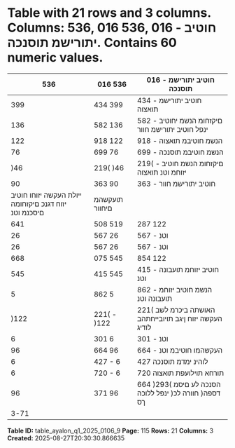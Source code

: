 # Table with 21 rows and 3 columns. Columns: 536, 016 536, 016 - חוטיב יתורישמ תוסנכה. Contains 60 numeric values.

| 536 | 016 536 | 016 - חוטיב יתורישמ תוסנכה |
|---|---|---|
| 399 | 434 399 | 434 - חוטיב יתורישמ תואצוה |
| 136 | 582 136 | 582 - םיקזחומ הנשמ יחוטיב ינפל חוטיב יתורישמ חוור |
| 122 | 918 122 | 918 - הנשמ חוטיבמ תואצוה |
| 76 | 699 76 | 699 - הנשמ חוטיבמ תוסנכה |
| )46 | 219( )46 | 219( - םיקזחומ הנשמ חוטיב יזוחמ וטנ תואצוה |
| 90 | 363 90 | 363 - חוטיב יתורישמ חוור |
| ייולת העקשה יזוחו חוטיב יזוח דגנכ םיקזחומה םיסכנמ וטנ | תועקשהמ םיחוור |  |
| 641 | 508 519 | 287 122 | 221 האושת |
| 26 | 567 26 | 567 - וטנ | תועקשהמ םירחא םיחוור |
| 26 | 567 26 | 567 - וטנ | תורחא תועקשהמ םיחוור לכה ךס |
| 668 | 075 545 | 854 122 | 221 וטנ | תועקשהמ םיחוור לכה ךס |
| 545 | 415 545 | 415 - חוטיב יזוחמ תועבונה וטנ | ןומימ תואצוה |
| 5 | 862 5 | 862 - הנשמ חוטיב יזוחמ תועבונה וטנ | ןומימ תוסנכה |
| )122 | 221( - )122 | 221( האושתה ביכרמ לשב העקשה יזוח ןיגב תויובייחתהב לודיג |
| 6 | 301 6 | 301 - וטנ | ןומימו תועקשהמ חוור |
| 96 | 664 96 | 664 - העקשהמו חוטיבמ וטנ | חוור |
| 6 | 427 - 6 | 427 לוהינ ימדמ תוסנכה |
| 6 | 720 - 6 | 720 תורחא תוילועפת תואצוה |
| 96 | 371 96 | 664 )293( הסנכה לע םיסמ ינפל ללוכה )דספה( חוורה לכ ךס |
| 3-71 |  |  |

**Table ID:** table_ayalon_q1_2025_0106_9
**Page:** 115
**Rows:** 21
**Columns:** 3
**Created:** 2025-08-27T20:30:30.866635
